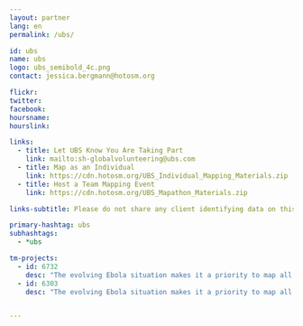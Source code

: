 ```yaml
---
layout: partner
lang: en
permalink: /ubs/

id: ubs
name: ubs
logo: ubs_semibold_4c.png
contact: jessica.bergmann@hotosm.org

flickr: 
twitter: 
facebook: 
hoursname:
hourslink:

links:
  - title: Let UBS Know You Are Taking Part
    link: mailto:sh-globalvolunteering@ubs.com
  - title: Map as an Individual
    link: https://cdn.hotosm.org/UBS_Individual_Mapping_Materials.zip
  - title: Host a Team Mapping Event
    link: https://cdn.hotosm.org/UBS_Mapathon_Materials.zip

links-subtitle: Please do not share any client identifying data on this site or during any of your volunteer activities.

primary-hashtag: ubs
subhashtags:
  - *ubs

tm-projects:
  - id: 6732
    desc: "The evolving Ebola situation makes it a priority to map all tracks, pathways, health facilities and other infrastructure in towns and villages along border communities in Uganda. There is a severe lack of up-to-date and detailed maps of this area available to those involved in the fight to contain the potential outbreak."
  - id: 6303
    desc: "The evolving Ebola situation makes it a priority to map all tracks, pathways, health facilities and other infrastructure in towns and villages along border communities in Uganda. There is a severe lack of up-to-date and detailed maps of this area available to those involved in the fight to contain the potential outbreak."


---
```

